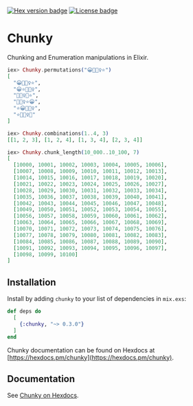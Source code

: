 [![Hex version badge](https://img.shields.io/hexpm/v/chunky.svg)](https://hex.pm/packages/chunky)
[![License badge](https://img.shields.io/hexpm/l/chunky.svg)](https://github.com/patricknevindwyer/chunky/blob/master/LICENSE)

# Chunky

Chunking and Enumeration manipulations in Elixir.

```elixir
iex> Chunky.permutations("😀🤷🏽‍♀️⭐️")
[
  "😀🤷🏽‍♀️⭐️", 
  "😀⭐️🤷🏽‍♀️", 
  "🤷🏽‍♀️😀⭐️", 
  "🤷🏽‍♀️⭐️😀", 
  "⭐️😀🤷🏽‍♀️", 
  "⭐️🤷🏽‍♀️😀"
]

iex> Chunky.combinations(1..4, 3)
[[1, 2, 3], [1, 2, 4], [1, 3, 4], [2, 3, 4]]

iex> Chunky.chunk_length(10_000..10_100, 7)
[
  [10000, 10001, 10002, 10003, 10004, 10005, 10006],
  [10007, 10008, 10009, 10010, 10011, 10012, 10013],
  [10014, 10015, 10016, 10017, 10018, 10019, 10020],
  [10021, 10022, 10023, 10024, 10025, 10026, 10027],
  [10028, 10029, 10030, 10031, 10032, 10033, 10034], 
  [10035, 10036, 10037, 10038, 10039, 10040, 10041],
  [10042, 10043, 10044, 10045, 10046, 10047, 10048],
  [10049, 10050, 10051, 10052, 10053, 10054, 10055],
  [10056, 10057, 10058, 10059, 10060, 10061, 10062],
  [10063, 10064, 10065, 10066, 10067, 10068, 10069],
  [10070, 10071, 10072, 10073, 10074, 10075, 10076],
  [10077, 10078, 10079, 10080, 10081, 10082, 10083],
  [10084, 10085, 10086, 10087, 10088, 10089, 10090],
  [10091, 10092, 10093, 10094, 10095, 10096, 10097],
  [10098, 10099, 10100]
]
```

## Installation

Install by adding `chunky` to your list of dependencies in `mix.exs`:

```elixir
def deps do
  [
    {:chunky, "~> 0.3.0"}
  ]
end
```

Chunky documentation can be found on Hexdocs at [https://hexdocs.pm/chunky](https://hexdocs.pm/chunky).


## Documentation

See [Chunky on Hexdocs](https://hexdocs.pm/chunky).
